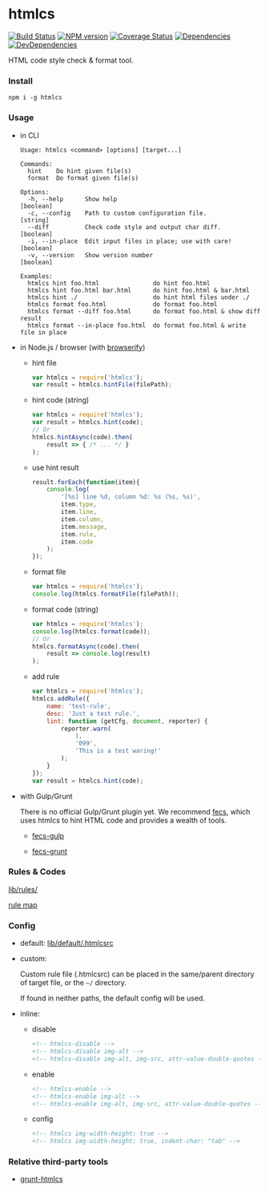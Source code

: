 htmlcs
========

[![Build Status](https://img.shields.io/travis/ecomfe/htmlcs.svg?style=flat)](http://travis-ci.org/ecomfe/htmlcs)
[![NPM version](https://img.shields.io/npm/v/htmlcs.svg?style=flat)](https://www.npmjs.com/package/htmlcs)
[![Coverage Status](https://img.shields.io/coveralls/ecomfe/htmlcs.svg?style=flat)](https://coveralls.io/r/ecomfe/htmlcs)
[![Dependencies](https://img.shields.io/david/ecomfe/htmlcs.svg?style=flat)](https://david-dm.org/ecomfe/htmlcs)
[![DevDependencies](https://img.shields.io/david/dev/ecomfe/htmlcs.svg?style=flat)](https://david-dm.org/ecomfe/htmlcs)


HTML code style check & format tool.

### Install

	npm i -g htmlcs

### Usage

* in CLI

	```shell
	Usage: htmlcs <command> [options] [target...]

	Commands:
	  hint    Do hint given file(s)
	  format  Do format given file(s)

	Options:
	  -h, --help      Show help                                            [boolean]
	  -c, --config    Path to custom configuration file.                    [string]
	  --diff          Check code style and output char diff.               [boolean]
	  -i, --in-place  Edit input files in place; use with care!            [boolean]
	  -v, --version   Show version number                                  [boolean]

	Examples:
	  htmlcs hint foo.html               do hint foo.html
	  htmlcs hint foo.html bar.html      do hint foo.html & bar.html
	  htmlcs hint ./                     do hint html files under ./
	  htmlcs format foo.html             do format foo.html
	  htmlcs format --diff foo.html      do format foo.html & show diff result
	  htmlcs format --in-place foo.html  do format foo.html & write file in place

	```

* in Node.js / browser (with [browserify](https://github.com/substack/node-browserify))

	* hint file

		```javascript
		var htmlcs = require('htmlcs');
		var result = htmlcs.hintFile(filePath);
		```

	* hint code (string)

		```javascript
		var htmlcs = require('htmlcs');
		var result = htmlcs.hint(code);
		// Or
		htmlcs.hintAsync(code).then(
			result => { /* ... */ }
		);
		```

	* use hint result

		```javascript
		result.forEach(function(item){
		    console.log(
		        '[%s] line %d, column %d: %s (%s, %s)',
		        item.type,
		        item.line,
		        item.column,
		        item.message,
		        item.rule,
		        item.code
		    );
		});
		```

	* format file

		```javascript
		var htmlcs = require('htmlcs');
		console.log(htmlcs.formatFile(filePath));
		```

	* format code (string)

		```javascript
		var htmlcs = require('htmlcs');
		console.log(htmlcs.format(code));
		// Or
		htmlcs.formatAsync(code).then(
			result => console.log(result)
		);
		```

	* add rule

		```javascript
		var htmlcs = require('htmlcs');
		htmlcs.addRule({
		    name: 'test-rule',
		    desc: 'Just a test rule.',
		    lint: function (getCfg, document, reporter) {
		        reporter.warn(
		            1,
		            '099',
		            'This is a test waring!'
		        );
		    }
		});
		var result = htmlcs.hint(code);
		```

* with Gulp/Grunt

	There is no official Gulp/Grunt plugin yet. We recommend [fecs](https://github.com/ecomfe/fecs), which uses htmlcs to hint HTML code and provides a wealth of tools.

	- [fecs-gulp](https://github.com/ecomfe/fecs-gulp)

	- [fecs-grunt](https://github.com/ecomfe/fecs-grunt)

### Rules & Codes

[lib/rules/](./lib/rules/)

[rule map](./lib/default/rule-map.json)

### Config

* default: [lib/default/.htmlcsrc](./lib/default/htmlcsrc)

* custom:

	Custom rule file (.htmlcsrc) can be placed in the same/parent directory of target file, or the `~/` directory.

	If found in neither paths, the default config will be used.

* inline:

	- disable

		```html
		<!-- htmlcs-disable -->
		<!-- htmlcs-disable img-alt -->
		<!-- htmlcs-disable img-alt, img-src, attr-value-double-quotes -->
		```

	- enable

		```html
		<!-- htmlcs-enable -->
		<!-- htmlcs-enable img-alt -->
		<!-- htmlcs-enable img-alt, img-src, attr-value-double-quotes -->
		```

	- config

		```html
		<!-- htmlcs img-width-height: true -->
		<!-- htmlcs img-width-height: true, indent-char: "tab" -->
		```

### Relative third-party tools

* [grunt-htmlcs](https://github.com/RRMoelker/grunt-htmlcs)
